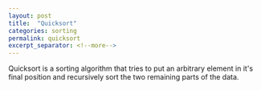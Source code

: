 ```yaml
---
layout: post
title:  "Quicksort"
categories: sorting
permalink: quicksort
excerpt_separator: <!--more-->
---
```


Quicksort is a sorting algorithm that tries to put an arbitrary element in it's final position and recursively sort the two remaining parts of the data.

<!--more-->
